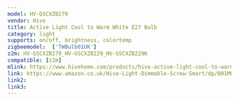 ```yaml
---
model: HV-GSCXZB279
vendor: Hive
title: Active Light Cool to Warm White E27 Bulb
category: light
supports: on/off, brightness, colortemp
zigbeemodel:  ['TWBulb01UK']
z2m: HV-GSCXZB279_HV-GSCXZB229_HV-GSCXZB229K
compatible: [z2m]
mlink: https://www.hivehome.com/products/hive-active-light-cool-to-warm-white
link: https://www.amazon.co.uk/Hive-Light-Dimmable-Screw-Smart/dp/B01M052Q9C
link2: 
link3: 
---
```

